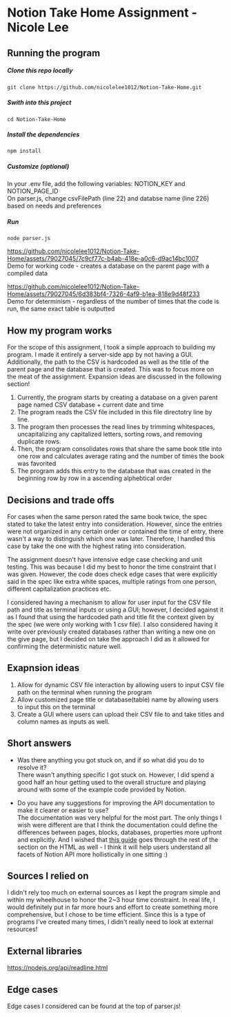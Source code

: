 # Notion Take Home Assignment - Nicole Lee

## Running the program

##### Clone this repo locally
`git clone https://github.com/nicolelee1012/Notion-Take-Home.git`
##### Swith into this project
`cd Notion-Take-Home`
##### Install the dependencies
`npm install`
##### Customize (optional)
In your .env file, add the following variables: NOTION_KEY and NOTION_PAGE_ID <br>
On parser.js, change csvFilePath (line 22) and databse name (line 226) based on needs and preferences
##### Run
`node parser.js`



https://github.com/nicolelee1012/Notion-Take-Home/assets/79027045/7c9cf77c-b4ab-418e-a0c6-d9ac14bc1007 <br>
Demo for working code - creates a database on the parent page with a compiled data 


https://github.com/nicolelee1012/Notion-Take-Home/assets/79027045/6d383bf4-7326-4af9-b1ea-818e9d48f233 <br>
Demo for determinism - regardless of the number of times that the code is run, the same exact table is outputted 

## How my program works

For the scope of this assignment, I took a simple approach to building my program. I made it entirely a server-side app by not having a GUI. Additionally, the path to the CSV is hardcoded as well as the title of the parent page and the database that is created. This was to focus more on the meat of the assignment. Expansion ideas are discussed in the following section!

1. Currently, the program starts by creating a database on a given parent page named CSV database + current date and time
2. The program reads the CSV file included in this file directotry line by line.
3. The program then processes the read lines by trimming whitespaces, uncapitalizing any capitalized letters, sorting rows, and removing duplicate rows.
4. Then, the program consolidates rows that share the same book title into one row and calculates average rating and the number of times the book was favorited
5. The program adds this entry to the database that was created in the beginning row by row in a ascending alphebtical order

## Decisions and trade offs 
For cases when the same person rated the same book twice, the spec stated to take the latest entry into consideration. However, since the entries were not organized in any certain order or contained the time of entry, there wasn't a way to distinguish which one was later. Therefore, I handled this case by take the one with the highest rating into consideration. 

The assignment doesn't have intensive edge case checking and unit testing. This was because I did my best to honor the time constraint that I was given. However, the code does check edge cases that were explicitly said in the spec like extra white spaces, multiple ratings from one person, different capitalization practices etc. 

I considered having a mechanism to allow for user input for the CSV file path and title as terminal inputs or using a GUI; however, I decided against it as I found that using the hardcoded path and title fit the context given by the spec (we were only working with 1 csv file). I also considered having it write over previously created databases rather than writing a new one on the give page, but I decided on take the approach I did as it allowed for confirming the deterministic nature well. 

## Exapnsion ideas

1. Allow for dynamic CSV file interaction by allowing users to input CSV file path on the terminal when running the program
2. Allow customized page title or database(table) name by allowing users to input this on the terminal
3. Create a GUI where users can upload their CSV file to and take titles and column names as inputs as well.

## Short answers

- Was there anything you got stuck on, and if so what did you do to resolve it? <br>
  There wasn't anything specific I got stuck on. However, I did spend a good half an hour getting used to the overall structure and playing around with some of the example code provided by Notion.

- Do you have any suggestions for improving the API documentation to make it clearer or easier to use? <br>
  The documentation was very helpful for the most part. The only things I wish were different are that I think the documentation could define the differences between pages, blocks, databases, properties more upfront and explicitly. And I wished that [this guide](https://developers.notion.com/docs/create-a-notion-integration) goes through the rest of the section on the HTML as well - I think it will help users understand all facets of Notion API more hollistically in one sitting :)
  

## Sources I relied on

I didn't rely too much on external sources as I kept the program simple and within my wheelhouse to honor the 2~3 hour time constraint. In real life, I would definitely put in far more hours and effort to create something more comprehensive, but I chose to be time efficient. Since this is a type of programs I've created many times, I didn't really need to look at external resources!

## External libraries 
https://nodejs.org/api/readline.html

## Edge cases

Edge cases I considered can be found at the top of parser.js!
